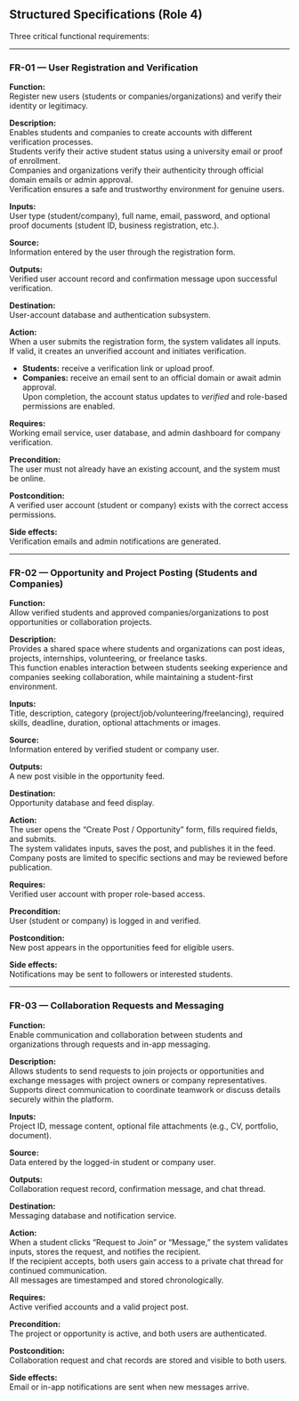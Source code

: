 ## Structured Specifications (Role 4)

Three critical functional requirements:

---

### **FR-01 — User Registration and Verification**

**Function:**  
Register new users (students or companies/organizations) and verify their identity or legitimacy.

**Description:**  
Enables students and companies to create accounts with different verification processes.  
Students verify their active student status using a university email or proof of enrollment.  
Companies and organizations verify their authenticity through official domain emails or admin approval.  
Verification ensures a safe and trustworthy environment for genuine users.

**Inputs:**  
User type (student/company), full name, email, password, and optional proof documents (student ID, business registration, etc.).

**Source:**  
Information entered by the user through the registration form.

**Outputs:**  
Verified user account record and confirmation message upon successful verification.

**Destination:**  
User-account database and authentication subsystem.

**Action:**  
When a user submits the registration form, the system validates all inputs.  
If valid, it creates an unverified account and initiates verification.  
- **Students:** receive a verification link or upload proof.  
- **Companies:** receive an email sent to an official domain or await admin approval.  
Upon completion, the account status updates to *verified* and role-based permissions are enabled.

**Requires:**  
Working email service, user database, and admin dashboard for company verification.

**Precondition:**  
The user must not already have an existing account, and the system must be online.

**Postcondition:**  
A verified user account (student or company) exists with the correct access permissions.

**Side effects:**  
Verification emails and admin notifications are generated.

---

### **FR-02 — Opportunity and Project Posting (Students and Companies)**

**Function:**  
Allow verified students and approved companies/organizations to post opportunities or collaboration projects.

**Description:**  
Provides a shared space where students and organizations can post ideas, projects, internships, volunteering, or freelance tasks.  
This function enables interaction between students seeking experience and companies seeking collaboration, while maintaining a student-first environment.

**Inputs:**  
Title, description, category (project/job/volunteering/freelancing), required skills, deadline, duration, optional attachments or images.

**Source:**  
Information entered by verified student or company user.

**Outputs:**  
A new post visible in the opportunity feed.

**Destination:**  
Opportunity database and feed display.

**Action:**  
The user opens the “Create Post / Opportunity” form, fills required fields, and submits.  
The system validates inputs, saves the post, and publishes it in the feed.  
Company posts are limited to specific sections and may be reviewed before publication.

**Requires:**  
Verified user account with proper role-based access.

**Precondition:**  
User (student or company) is logged in and verified.

**Postcondition:**  
New post appears in the opportunities feed for eligible users.

**Side effects:**  
Notifications may be sent to followers or interested students.

---

### **FR-03 — Collaboration Requests and Messaging**

**Function:**  
Enable communication and collaboration between students and organizations through requests and in-app messaging.

**Description:**  
Allows students to send requests to join projects or opportunities and exchange messages with project owners or company representatives.  
Supports direct communication to coordinate teamwork or discuss details securely within the platform.

**Inputs:**  
Project ID, message content, optional file attachments (e.g., CV, portfolio, document).

**Source:**  
Data entered by the logged-in student or company user.

**Outputs:**  
Collaboration request record, confirmation message, and chat thread.

**Destination:**  
Messaging database and notification service.

**Action:**  
When a student clicks “Request to Join” or “Message,” the system validates inputs, stores the request, and notifies the recipient.  
If the recipient accepts, both users gain access to a private chat thread for continued communication.  
All messages are timestamped and stored chronologically.

**Requires:**  
Active verified accounts and a valid project post.

**Precondition:**  
The project or opportunity is active, and both users are authenticated.

**Postcondition:**  
Collaboration request and chat records are stored and visible to both users.

**Side effects:**  
Email or in-app notifications are sent when new messages arrive.
